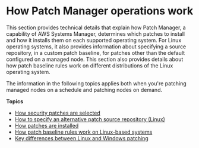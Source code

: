 # How Patch Manager operations work<a name="patch-manager-how-it-works"></a>

This section provides technical details that explain how Patch Manager, a capability of AWS Systems Manager, determines which patches to install and how it installs them on each supported operating system\. For Linux operating systems, it also provides information about specifying a source repository, in a custom patch baseline, for patches other than the default configured on a managed node\. This section also provides details about how patch baseline rules work on different distributions of the Linux operating system\.

The information in the following topics applies both when you're patching managed nodes on a schedule and patching nodes on demand\.

**Topics**
+ [How security patches are selected](patch-manager-how-it-works-selection.md)
+ [How to specify an alternative patch source repository \(Linux\)](patch-manager-how-it-works-alt-source-repository.md)
+ [How patches are installed](patch-manager-how-it-works-installation.md)
+ [How patch baseline rules work on Linux\-based systems](patch-manager-how-it-works-linux-rules.md)
+ [Key differences between Linux and Windows patching](sysman-patch-differences.md)